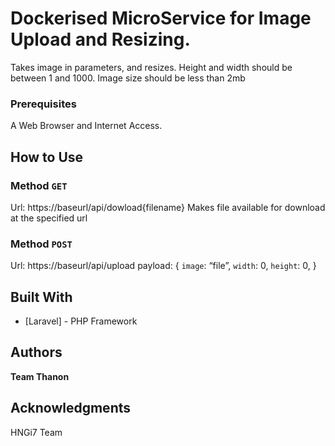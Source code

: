 # Dockerised MicroService for Image Upload and Resizing.
Takes image in parameters, and resizes. Height and width should be between 1 and 1000. Image size should be less than 2mb

### Prerequisites
A Web Browser and Internet Access.

## How to Use
### Method ```GET```
Url: https://baseurl/api/dowload{filename}
Makes file available for download at the specified url
### Method ```POST```
Url: https://baseurl/api/upload
payload:
{
 ```image```: “file”,
 ```width```: 0,
 ```height```: 0,
}
## Built With
* [Laravel] - PHP Framework

## Authors
**Team Thanon**

## Acknowledgments
HNGi7 Team
